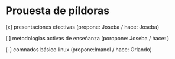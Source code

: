 # Prouesta de píldoras

[x] presentaciones efectivas (propone: Joseba / hace: Joseba)

[ ] metodologias activas de enseñanza (poropone: Joseba / hace: )

[-] comnados básico linux (propone:Imanol / hace: Orlando)
